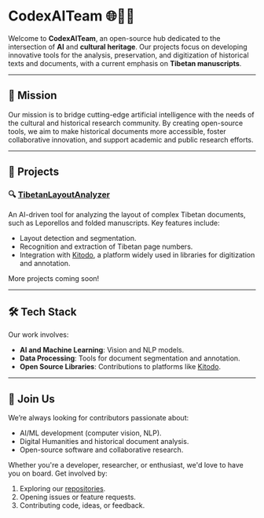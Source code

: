 # CodexAITeam 🌐🤖📜

Welcome to **CodexAITeam**, an open-source hub dedicated to the intersection of **AI** and **cultural heritage**. Our projects focus on developing innovative tools for the analysis, preservation, and digitization of historical texts and documents, with a current emphasis on **Tibetan manuscripts**.

---

## 🌟 **Mission**
Our mission is to bridge cutting-edge artificial intelligence with the needs of the cultural and historical research community. By creating open-source tools, we aim to make historical documents more accessible, foster collaborative innovation, and support academic and public research efforts.

---

## 📂 **Projects**
### 🔍 [TibetanLayoutAnalyzer](https://github.com/CodexAITeam/TibetanLayoutAnalyzer)
An AI-driven tool for analyzing the layout of complex Tibetan documents, such as Leporellos and folded manuscripts. Key features include:
- Layout detection and segmentation.
- Recognition and extraction of Tibetan page numbers.
- Integration with [Kitodo](https://github.com/kitodo), a platform widely used in libraries for digitization and annotation.

More projects coming soon!

---

## 🛠️ **Tech Stack**
Our work involves:
- **AI and Machine Learning**: Vision and NLP models.
- **Data Processing**: Tools for document segmentation and annotation.
- **Open Source Libraries**: Contributions to platforms like [Kitodo](https://github.com/kitodo).

---

## 🤝 **Join Us**
We’re always looking for contributors passionate about:
- AI/ML development (computer vision, NLP).
- Digital Humanities and historical document analysis.
- Open-source software and collaborative research.

Whether you're a developer, researcher, or enthusiast, we'd love to have you on board. Get involved by:
1. Exploring our [repositories](https://github.com/orgs/CodexAITeam/repositories).
2. Opening issues or feature requests.
3. Contributing code, ideas, or feedback.
